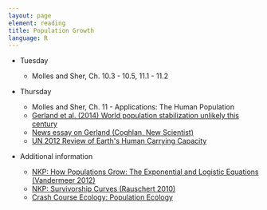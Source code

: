```yaml
---
layout: page
element: reading
title: Population Growth
language: R
---
```


* Tuesday

  * Molles and Sher, Ch. 10.3 - 10.5, 11.1 - 11.2

* Thursday

  * Molles and Sher, Ch. 11 - Applications: The Human Population
  * [Gerland et al. (2014) World population stabilization unlikely this century](https://science.sciencemag.org/content/346/6206/234.full)
  * [News essay on Gerland (Coghlan, New Scientist)](https://www.newscientist.com/article/dn26231-global-population-may-boom-well-beyond-the-year-2050/#.VB1bjiuSy61)
  * [UN 2012 Review of Earth's Human Carrying Capacity](https://na.unep.net/geas/archive/pdfs/geas_jun_12_carrying_capacity.pdf)

* Additional information

  * [NKP: How Populations Grow: The Exponential and Logistic Equations (Vandermeer 2012)](https://www.nature.com/scitable/knowledge/library/how-populations-grow-the-exponential-and-logistic-13240157)
  * [NKP: Survivorship Curves (Rauschert 2010)](https://www.nature.com/scitable/knowledge/library/survivorship-curves-16349555)
  * [Crash Course Ecology: Population Ecology](https://www.youtube.com/watch?v=RBOsqmBQBQk&list=PL8dPuuaLjXtNdTKZkV_GiIYXpV9w4WxbX&index=2)
